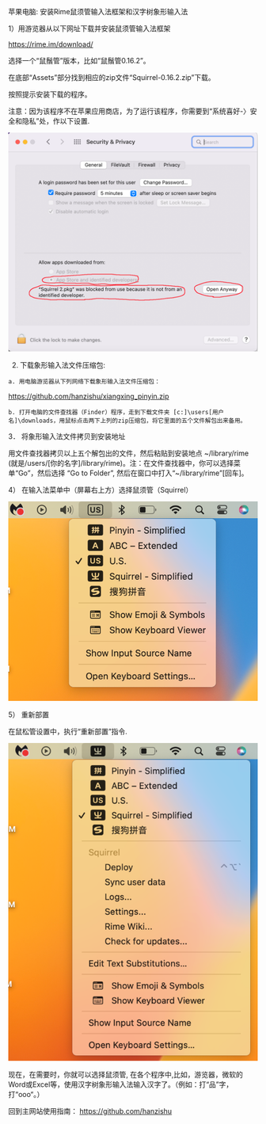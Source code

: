 ﻿
苹果电脑: 安装Rime鼠须管输入法框架和汉字树象形输入法


1）用游览器从以下网址下载并安装鼠须管输入法框架 

https://rime.im/download/

选择一个“鼠鬚管”版本，比如“鼠鬚管0.16.2”。

在底部“Assets”部分找到相应的zip文件“Squirrel-0.16.2.zip”下载。

按照提示安装下载的程序。
                       
注意：因为该程序不在苹果应用商店，为了运行该程序，你需要到“系统喜好-〉安全和隐私”处，作以下设置.

![alt text](https://github.com/hanzishu/hanzishu/blob/main/privacy.png)
       
2.   下载象形输入法文件压缩包:

	a. 用电脑游览器从下列网络下载象形输入法文件压缩包： 
https://github.com/hanzishu/xiangxing_pinyin.zip

	b. 打开电脑的文件查找器（Finder）程序，走到下载文件夹 [c:]\users[用户名]\downloads，用鼠标点击两下上列的zip压缩包，将它里面的五个文件解包出来备用。

3． 将象形输入法文件拷贝到安装地址

用文件查找器拷贝以上五个解包出的文件，然后粘贴到安装地点 ~/library/rime (就是/users/[你的名字]/library/rime)。注：在文件查找器中，你可以选择菜单“Go”，然后选择 “Go to Folder”, 然后在窗口中打入“~/library/rime”[回车]。
                       
4） 在输入法菜单中（屏幕右上方）选择鼠须管（Squirrel）

![alt text](https://github.com/hanzishu/hanzishu/blob/main/choosesquirrel.png)
                      
 
5） 重新部置

在鼠松管设置中，执行“重新部置”指令.

![alt text](https://github.com/hanzishu/hanzishu/blob/main/deploymenu.png)
                           
现在，在需要时，你就可以选择鼠须管, 在各个程序中,比如，游览器，微软的Word或Excel等，使用汉字树象形输入法输入汉字了。（例如：打“品”字，打“ooo“。）

回到主网站使用指南： https://github.com/hanzishu




